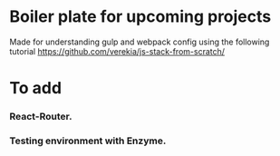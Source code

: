 # Boiler plate for upcoming projects

Made for understanding gulp and webpack config using the following tutorial https://github.com/verekia/js-stack-from-scratch/

# To add 
### React-Router.
### Testing environment with Enzyme.


 